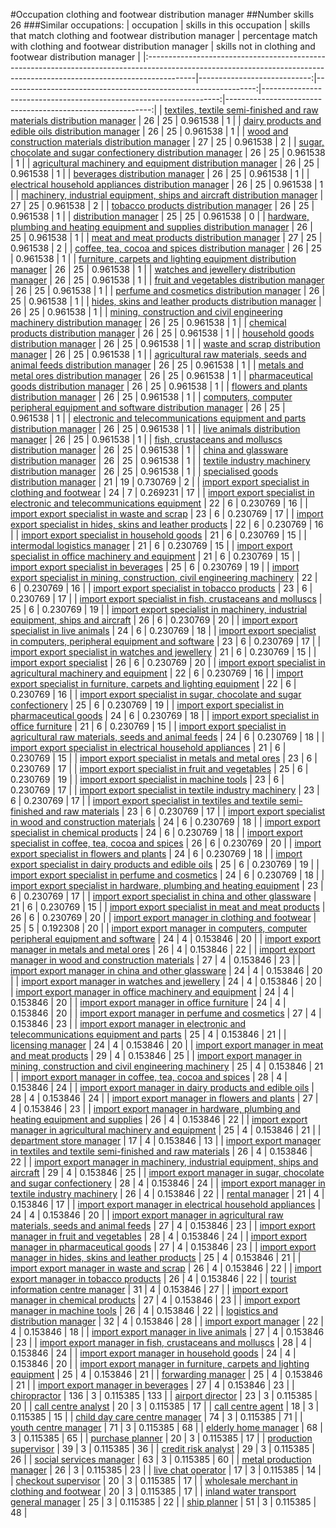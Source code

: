 #Occupation clothing and footwear distribution manager
##Number skills 26
###Similar occupations:
| occupation                                                                                                                                                              |   skills in this occupation |   skills that match clothing and footwear distribution manager |   percentage match with clothing and footwear distribution manager |   skills not in clothing and footwear distribution manager |
|:------------------------------------------------------------------------------------------------------------------------------------------------------------------------|----------------------------:|---------------------------------------------------------------:|-------------------------------------------------------------------:|-----------------------------------------------------------:|
| [textiles, textile semi-finished and raw materials distribution manager](textiles,_textile_semi-finished_and_raw_materials_distribution_manager.md)                     |                          26 |                                                             25 |                                                           0.961538 |                                                          1 |
| [dairy products and edible oils distribution manager](dairy_products_and_edible_oils_distribution_manager.md)                                                           |                          26 |                                                             25 |                                                           0.961538 |                                                          1 |
| [wood and construction materials distribution manager](wood_and_construction_materials_distribution_manager.md)                                                         |                          27 |                                                             25 |                                                           0.961538 |                                                          2 |
| [sugar, chocolate and sugar confectionery distribution manager](sugar,_chocolate_and_sugar_confectionery_distribution_manager.md)                                       |                          26 |                                                             25 |                                                           0.961538 |                                                          1 |
| [agricultural machinery and equipment distribution manager](agricultural_machinery_and_equipment_distribution_manager.md)                                               |                          26 |                                                             25 |                                                           0.961538 |                                                          1 |
| [beverages distribution manager](beverages_distribution_manager.md)                                                                                                     |                          26 |                                                             25 |                                                           0.961538 |                                                          1 |
| [electrical household appliances distribution manager](electrical_household_appliances_distribution_manager.md)                                                         |                          26 |                                                             25 |                                                           0.961538 |                                                          1 |
| [machinery, industrial equipment, ships and aircraft distribution manager](machinery,_industrial_equipment,_ships_and_aircraft_distribution_manager.md)                 |                          27 |                                                             25 |                                                           0.961538 |                                                          2 |
| [tobacco products distribution manager](tobacco_products_distribution_manager.md)                                                                                       |                          26 |                                                             25 |                                                           0.961538 |                                                          1 |
| [distribution manager](distribution_manager.md)                                                                                                                         |                          25 |                                                             25 |                                                           0.961538 |                                                          0 |
| [hardware, plumbing and heating equipment and supplies distribution manager](hardware,_plumbing_and_heating_equipment_and_supplies_distribution_manager.md)             |                          26 |                                                             25 |                                                           0.961538 |                                                          1 |
| [meat and meat products distribution manager](meat_and_meat_products_distribution_manager.md)                                                                           |                          27 |                                                             25 |                                                           0.961538 |                                                          2 |
| [coffee, tea, cocoa and spices distribution manager](coffee,_tea,_cocoa_and_spices_distribution_manager.md)                                                             |                          26 |                                                             25 |                                                           0.961538 |                                                          1 |
| [furniture, carpets and lighting equipment distribution manager](furniture,_carpets_and_lighting_equipment_distribution_manager.md)                                     |                          26 |                                                             25 |                                                           0.961538 |                                                          1 |
| [watches and jewellery distribution manager](watches_and_jewellery_distribution_manager.md)                                                                             |                          26 |                                                             25 |                                                           0.961538 |                                                          1 |
| [fruit and vegetables distribution manager](fruit_and_vegetables_distribution_manager.md)                                                                               |                          26 |                                                             25 |                                                           0.961538 |                                                          1 |
| [perfume and cosmetics distribution manager](perfume_and_cosmetics_distribution_manager.md)                                                                             |                          26 |                                                             25 |                                                           0.961538 |                                                          1 |
| [hides, skins and leather products distribution manager](hides,_skins_and_leather_products_distribution_manager.md)                                                     |                          26 |                                                             25 |                                                           0.961538 |                                                          1 |
| [mining, construction and civil engineering machinery distribution manager](mining,_construction_and_civil_engineering_machinery_distribution_manager.md)               |                          26 |                                                             25 |                                                           0.961538 |                                                          1 |
| [chemical products distribution manager](chemical_products_distribution_manager.md)                                                                                     |                          26 |                                                             25 |                                                           0.961538 |                                                          1 |
| [household goods distribution manager](household_goods_distribution_manager.md)                                                                                         |                          26 |                                                             25 |                                                           0.961538 |                                                          1 |
| [waste and scrap distribution manager](waste_and_scrap_distribution_manager.md)                                                                                         |                          26 |                                                             25 |                                                           0.961538 |                                                          1 |
| [agricultural raw materials, seeds and animal feeds distribution manager](agricultural_raw_materials,_seeds_and_animal_feeds_distribution_manager.md)                   |                          26 |                                                             25 |                                                           0.961538 |                                                          1 |
| [metals and metal ores distribution manager](metals_and_metal_ores_distribution_manager.md)                                                                             |                          26 |                                                             25 |                                                           0.961538 |                                                          1 |
| [pharmaceutical goods distribution manager](pharmaceutical_goods_distribution_manager.md)                                                                               |                          26 |                                                             25 |                                                           0.961538 |                                                          1 |
| [flowers and plants distribution manager](flowers_and_plants_distribution_manager.md)                                                                                   |                          26 |                                                             25 |                                                           0.961538 |                                                          1 |
| [computers, computer peripheral equipment and software distribution manager](computers,_computer_peripheral_equipment_and_software_distribution_manager.md)             |                          26 |                                                             25 |                                                           0.961538 |                                                          1 |
| [electronic and telecommunications equipment and parts distribution manager](electronic_and_telecommunications_equipment_and_parts_distribution_manager.md)             |                          26 |                                                             25 |                                                           0.961538 |                                                          1 |
| [live animals distribution manager](live_animals_distribution_manager.md)                                                                                               |                          26 |                                                             25 |                                                           0.961538 |                                                          1 |
| [fish, crustaceans and molluscs distribution manager](fish,_crustaceans_and_molluscs_distribution_manager.md)                                                           |                          26 |                                                             25 |                                                           0.961538 |                                                          1 |
| [china and glassware distribution manager](china_and_glassware_distribution_manager.md)                                                                                 |                          26 |                                                             25 |                                                           0.961538 |                                                          1 |
| [textile industry machinery distribution manager](textile_industry_machinery_distribution_manager.md)                                                                   |                          26 |                                                             25 |                                                           0.961538 |                                                          1 |
| [specialised goods distribution manager](specialised_goods_distribution_manager.md)                                                                                     |                          21 |                                                             19 |                                                           0.730769 |                                                          2 |
| [import export specialist in clothing and footwear](import_export_specialist_in_clothing_and_footwear.md)                                                               |                          24 |                                                              7 |                                                           0.269231 |                                                         17 |
| [import export specialist in electronic and telecommunications equipment](import_export_specialist_in_electronic_and_telecommunications_equipment.md)                   |                          22 |                                                              6 |                                                           0.230769 |                                                         16 |
| [import export specialist in waste and scrap](import_export_specialist_in_waste_and_scrap.md)                                                                           |                          23 |                                                              6 |                                                           0.230769 |                                                         17 |
| [import export specialist in hides, skins and leather products](import_export_specialist_in_hides,_skins_and_leather_products.md)                                       |                          22 |                                                              6 |                                                           0.230769 |                                                         16 |
| [import export specialist in household goods](import_export_specialist_in_household_goods.md)                                                                           |                          21 |                                                              6 |                                                           0.230769 |                                                         15 |
| [intermodal logistics manager](intermodal_logistics_manager.md)                                                                                                         |                          21 |                                                              6 |                                                           0.230769 |                                                         15 |
| [import export specialist in office machinery and equipment](import_export_specialist_in_office_machinery_and_equipment.md)                                             |                          21 |                                                              6 |                                                           0.230769 |                                                         15 |
| [import export specialist in beverages](import_export_specialist_in_beverages.md)                                                                                       |                          25 |                                                              6 |                                                           0.230769 |                                                         19 |
| [import export specialist in mining, construction, civil engineering machinery](import_export_specialist_in_mining,_construction,_civil_engineering_machinery.md)       |                          22 |                                                              6 |                                                           0.230769 |                                                         16 |
| [import export specialist in tobacco products](import_export_specialist_in_tobacco_products.md)                                                                         |                          23 |                                                              6 |                                                           0.230769 |                                                         17 |
| [import export specialist in  fish, crustaceans and molluscs](import_export_specialist_in__fish,_crustaceans_and_molluscs.md)                                           |                          25 |                                                              6 |                                                           0.230769 |                                                         19 |
| [import export specialist in machinery, industrial equipment, ships and aircraft](import_export_specialist_in_machinery,_industrial_equipment,_ships_and_aircraft.md)   |                          26 |                                                              6 |                                                           0.230769 |                                                         20 |
| [import export specialist in live animals](import_export_specialist_in_live_animals.md)                                                                                 |                          24 |                                                              6 |                                                           0.230769 |                                                         18 |
| [import export specialist in computers, peripheral equipment and software](import_export_specialist_in_computers,_peripheral_equipment_and_software.md)                 |                          23 |                                                              6 |                                                           0.230769 |                                                         17 |
| [import export specialist in watches and jewellery](import_export_specialist_in_watches_and_jewellery.md)                                                               |                          21 |                                                              6 |                                                           0.230769 |                                                         15 |
| [import export specialist](import_export_specialist.md)                                                                                                                 |                          26 |                                                              6 |                                                           0.230769 |                                                         20 |
| [import export specialist in agricultural machinery and equipment](import_export_specialist_in_agricultural_machinery_and_equipment.md)                                 |                          22 |                                                              6 |                                                           0.230769 |                                                         16 |
| [import export specialist in furniture, carpets and lighting equipment](import_export_specialist_in_furniture,_carpets_and_lighting_equipment.md)                       |                          22 |                                                              6 |                                                           0.230769 |                                                         16 |
| [import export specialist in sugar, chocolate and sugar confectionery](import_export_specialist_in_sugar,_chocolate_and_sugar_confectionery.md)                         |                          25 |                                                              6 |                                                           0.230769 |                                                         19 |
| [import export specialist in pharmaceutical goods](import_export_specialist_in_pharmaceutical_goods.md)                                                                 |                          24 |                                                              6 |                                                           0.230769 |                                                         18 |
| [import export specialist in office furniture](import_export_specialist_in_office_furniture.md)                                                                         |                          21 |                                                              6 |                                                           0.230769 |                                                         15 |
| [import export specialist in agricultural raw materials, seeds and animal feeds](import_export_specialist_in_agricultural_raw_materials,_seeds_and_animal_feeds.md)     |                          24 |                                                              6 |                                                           0.230769 |                                                         18 |
| [import export specialist in electrical household appliances](import_export_specialist_in_electrical_household_appliances.md)                                           |                          21 |                                                              6 |                                                           0.230769 |                                                         15 |
| [import export specialist in metals and metal ores](import_export_specialist_in_metals_and_metal_ores.md)                                                               |                          23 |                                                              6 |                                                           0.230769 |                                                         17 |
| [import export specialist in fruit and vegetables](import_export_specialist_in_fruit_and_vegetables.md)                                                                 |                          25 |                                                              6 |                                                           0.230769 |                                                         19 |
| [import export specialist in machine tools](import_export_specialist_in_machine_tools.md)                                                                               |                          23 |                                                              6 |                                                           0.230769 |                                                         17 |
| [import export specialist in textile industry machinery](import_export_specialist_in_textile_industry_machinery.md)                                                     |                          23 |                                                              6 |                                                           0.230769 |                                                         17 |
| [import export specialist in textiles and textile semi-finished and raw materials](import_export_specialist_in_textiles_and_textile_semi-finished_and_raw_materials.md) |                          23 |                                                              6 |                                                           0.230769 |                                                         17 |
| [import export specialist in wood and construction materials](import_export_specialist_in_wood_and_construction_materials.md)                                           |                          24 |                                                              6 |                                                           0.230769 |                                                         18 |
| [import export specialist in chemical products](import_export_specialist_in_chemical_products.md)                                                                       |                          24 |                                                              6 |                                                           0.230769 |                                                         18 |
| [import export specialist in coffee, tea, cocoa and spices](import_export_specialist_in_coffee,_tea,_cocoa_and_spices.md)                                               |                          26 |                                                              6 |                                                           0.230769 |                                                         20 |
| [import export specialist in flowers and plants](import_export_specialist_in_flowers_and_plants.md)                                                                     |                          24 |                                                              6 |                                                           0.230769 |                                                         18 |
| [import export specialist in dairy products and edible oils](import_export_specialist_in_dairy_products_and_edible_oils.md)                                             |                          25 |                                                              6 |                                                           0.230769 |                                                         19 |
| [import export specialist in perfume and cosmetics](import_export_specialist_in_perfume_and_cosmetics.md)                                                               |                          24 |                                                              6 |                                                           0.230769 |                                                         18 |
| [import export specialist in hardware, plumbing and heating equipment](import_export_specialist_in_hardware,_plumbing_and_heating_equipment.md)                         |                          23 |                                                              6 |                                                           0.230769 |                                                         17 |
| [import export specialist in china and other glassware](import_export_specialist_in_china_and_other_glassware.md)                                                       |                          21 |                                                              6 |                                                           0.230769 |                                                         15 |
| [import export specialist in meat and meat products](import_export_specialist_in_meat_and_meat_products.md)                                                             |                          26 |                                                              6 |                                                           0.230769 |                                                         20 |
| [import export manager in clothing and footwear](import_export_manager_in_clothing_and_footwear.md)                                                                     |                          25 |                                                              5 |                                                           0.192308 |                                                         20 |
| [import export manager in computers, computer peripheral equipment and software](import_export_manager_in_computers,_computer_peripheral_equipment_and_software.md)     |                          24 |                                                              4 |                                                           0.153846 |                                                         20 |
| [import export manager in metals and metal ores](import_export_manager_in_metals_and_metal_ores.md)                                                                     |                          26 |                                                              4 |                                                           0.153846 |                                                         22 |
| [import export manager in wood and construction materials](import_export_manager_in_wood_and_construction_materials.md)                                                 |                          27 |                                                              4 |                                                           0.153846 |                                                         23 |
| [import export manager in china and other glassware](import_export_manager_in_china_and_other_glassware.md)                                                             |                          24 |                                                              4 |                                                           0.153846 |                                                         20 |
| [import export manager in watches and jewellery](import_export_manager_in_watches_and_jewellery.md)                                                                     |                          24 |                                                              4 |                                                           0.153846 |                                                         20 |
| [import export manager in office machinery and equipment](import_export_manager_in_office_machinery_and_equipment.md)                                                   |                          24 |                                                              4 |                                                           0.153846 |                                                         20 |
| [import export manager in office furniture](import_export_manager_in_office_furniture.md)                                                                               |                          24 |                                                              4 |                                                           0.153846 |                                                         20 |
| [import export manager in perfume and cosmetics](import_export_manager_in_perfume_and_cosmetics.md)                                                                     |                          27 |                                                              4 |                                                           0.153846 |                                                         23 |
| [import export manager in electronic and telecommunications equipment and parts](import_export_manager_in_electronic_and_telecommunications_equipment_and_parts.md)     |                          25 |                                                              4 |                                                           0.153846 |                                                         21 |
| [licensing manager](licensing_manager.md)                                                                                                                               |                          24 |                                                              4 |                                                           0.153846 |                                                         20 |
| [import export manager in meat and meat products](import_export_manager_in_meat_and_meat_products.md)                                                                   |                          29 |                                                              4 |                                                           0.153846 |                                                         25 |
| [import export manager in mining, construction and civil engineering machinery](import_export_manager_in_mining,_construction_and_civil_engineering_machinery.md)       |                          25 |                                                              4 |                                                           0.153846 |                                                         21 |
| [import export manager in coffee, tea, cocoa and spices](import_export_manager_in_coffee,_tea,_cocoa_and_spices.md)                                                     |                          28 |                                                              4 |                                                           0.153846 |                                                         24 |
| [import export manager in dairy products and edible oils](import_export_manager_in_dairy_products_and_edible_oils.md)                                                   |                          28 |                                                              4 |                                                           0.153846 |                                                         24 |
| [import export manager in flowers and plants](import_export_manager_in_flowers_and_plants.md)                                                                           |                          27 |                                                              4 |                                                           0.153846 |                                                         23 |
| [import export manager in hardware, plumbing and heating equipment and supplies](import_export_manager_in_hardware,_plumbing_and_heating_equipment_and_supplies.md)     |                          26 |                                                              4 |                                                           0.153846 |                                                         22 |
| [import export manager in agricultural machinery and equipment](import_export_manager_in_agricultural_machinery_and_equipment.md)                                       |                          25 |                                                              4 |                                                           0.153846 |                                                         21 |
| [department store manager](department_store_manager.md)                                                                                                                 |                          17 |                                                              4 |                                                           0.153846 |                                                         13 |
| [import export manager in textiles and textile semi-finished and raw materials](import_export_manager_in_textiles_and_textile_semi-finished_and_raw_materials.md)       |                          26 |                                                              4 |                                                           0.153846 |                                                         22 |
| [import export manager in machinery, industrial equipment, ships and aircraft](import_export_manager_in_machinery,_industrial_equipment,_ships_and_aircraft.md)         |                          29 |                                                              4 |                                                           0.153846 |                                                         25 |
| [import export manager in sugar, chocolate and sugar confectionery](import_export_manager_in_sugar,_chocolate_and_sugar_confectionery.md)                               |                          28 |                                                              4 |                                                           0.153846 |                                                         24 |
| [import export manager in textile industry machinery](import_export_manager_in_textile_industry_machinery.md)                                                           |                          26 |                                                              4 |                                                           0.153846 |                                                         22 |
| [rental manager](rental_manager.md)                                                                                                                                     |                          21 |                                                              4 |                                                           0.153846 |                                                         17 |
| [import export manager in electrical household appliances](import_export_manager_in_electrical_household_appliances.md)                                                 |                          24 |                                                              4 |                                                           0.153846 |                                                         20 |
| [import export manager in agricultural raw materials, seeds and animal feeds](import_export_manager_in_agricultural_raw_materials,_seeds_and_animal_feeds.md)           |                          27 |                                                              4 |                                                           0.153846 |                                                         23 |
| [import export manager in fruit and vegetables](import_export_manager_in_fruit_and_vegetables.md)                                                                       |                          28 |                                                              4 |                                                           0.153846 |                                                         24 |
| [import export manager in pharmaceutical goods](import_export_manager_in_pharmaceutical_goods.md)                                                                       |                          27 |                                                              4 |                                                           0.153846 |                                                         23 |
| [import export manager in hides, skins and leather products](import_export_manager_in_hides,_skins_and_leather_products.md)                                             |                          25 |                                                              4 |                                                           0.153846 |                                                         21 |
| [import export manager in waste and scrap](import_export_manager_in_waste_and_scrap.md)                                                                                 |                          26 |                                                              4 |                                                           0.153846 |                                                         22 |
| [import export manager in tobacco products](import_export_manager_in_tobacco_products.md)                                                                               |                          26 |                                                              4 |                                                           0.153846 |                                                         22 |
| [tourist information centre manager](tourist_information_centre_manager.md)                                                                                             |                          31 |                                                              4 |                                                           0.153846 |                                                         27 |
| [import export manager in chemical products](import_export_manager_in_chemical_products.md)                                                                             |                          27 |                                                              4 |                                                           0.153846 |                                                         23 |
| [import export manager in machine tools](import_export_manager_in_machine_tools.md)                                                                                     |                          26 |                                                              4 |                                                           0.153846 |                                                         22 |
| [logistics and distribution manager](logistics_and_distribution_manager.md)                                                                                             |                          32 |                                                              4 |                                                           0.153846 |                                                         28 |
| [import export manager](import_export_manager.md)                                                                                                                       |                          22 |                                                              4 |                                                           0.153846 |                                                         18 |
| [import export manager in live animals](import_export_manager_in_live_animals.md)                                                                                       |                          27 |                                                              4 |                                                           0.153846 |                                                         23 |
| [import export manager in fish, crustaceans and molluscs](import_export_manager_in_fish,_crustaceans_and_molluscs.md)                                                   |                          28 |                                                              4 |                                                           0.153846 |                                                         24 |
| [import export manager in household goods](import_export_manager_in_household_goods.md)                                                                                 |                          24 |                                                              4 |                                                           0.153846 |                                                         20 |
| [import export manager in furniture, carpets and lighting equipment](import_export_manager_in_furniture,_carpets_and_lighting_equipment.md)                             |                          25 |                                                              4 |                                                           0.153846 |                                                         21 |
| [forwarding manager](forwarding_manager.md)                                                                                                                             |                          25 |                                                              4 |                                                           0.153846 |                                                         21 |
| [import export manager in beverages](import_export_manager_in_beverages.md)                                                                                             |                          27 |                                                              4 |                                                           0.153846 |                                                         23 |
| [chiropractor](chiropractor.md)                                                                                                                                         |                         136 |                                                              3 |                                                           0.115385 |                                                        133 |
| [airport director](airport_director.md)                                                                                                                                 |                          23 |                                                              3 |                                                           0.115385 |                                                         20 |
| [call centre analyst](call_centre_analyst.md)                                                                                                                           |                          20 |                                                              3 |                                                           0.115385 |                                                         17 |
| [call centre agent](call_centre_agent.md)                                                                                                                               |                          18 |                                                              3 |                                                           0.115385 |                                                         15 |
| [child day care centre manager](child_day_care_centre_manager.md)                                                                                                       |                          74 |                                                              3 |                                                           0.115385 |                                                         71 |
| [youth centre manager](youth_centre_manager.md)                                                                                                                         |                          71 |                                                              3 |                                                           0.115385 |                                                         68 |
| [elderly home manager](elderly_home_manager.md)                                                                                                                         |                          68 |                                                              3 |                                                           0.115385 |                                                         65 |
| [purchase planner](purchase_planner.md)                                                                                                                                 |                          20 |                                                              3 |                                                           0.115385 |                                                         17 |
| [production supervisor](production_supervisor.md)                                                                                                                       |                          39 |                                                              3 |                                                           0.115385 |                                                         36 |
| [credit risk analyst](credit_risk_analyst.md)                                                                                                                           |                          29 |                                                              3 |                                                           0.115385 |                                                         26 |
| [social services manager](social_services_manager.md)                                                                                                                   |                          63 |                                                              3 |                                                           0.115385 |                                                         60 |
| [metal production manager](metal_production_manager.md)                                                                                                                 |                          26 |                                                              3 |                                                           0.115385 |                                                         23 |
| [live chat operator](live_chat_operator.md)                                                                                                                             |                          17 |                                                              3 |                                                           0.115385 |                                                         14 |
| [checkout supervisor](checkout_supervisor.md)                                                                                                                           |                          20 |                                                              3 |                                                           0.115385 |                                                         17 |
| [wholesale merchant in clothing and footwear](wholesale_merchant_in_clothing_and_footwear.md)                                                                           |                          20 |                                                              3 |                                                           0.115385 |                                                         17 |
| [inland water transport general manager](inland_water_transport_general_manager.md)                                                                                     |                          25 |                                                              3 |                                                           0.115385 |                                                         22 |
| [ship planner](ship_planner.md)                                                                                                                                         |                          51 |                                                              3 |                                                           0.115385 |                                                         48 |
